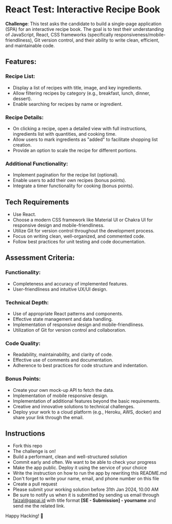 
# React Test: Interactive Recipe Book

**Challenge**: This test asks the candidate to build a single-page application (SPA) for an interactive recipe book. The goal is to test their understanding of JavaScript, React, CSS frameworks (specifically responsiveness/mobile-friendliness), Git version control, and their ability to write clean, efficient, and maintainable code.

## Features:

### Recipe List:
  - Display a list of recipes with title, image, and key ingredients.
  - Allow filtering recipes by category (e.g., breakfast, lunch, dinner, dessert).
  - Enable searching for recipes by name or ingredient.
### Recipe Details:
  - On clicking a recipe, open a detailed view with full instructions, ingredients list with quantities, and cooking time.
  - Allow users to mark ingredients as "added" to facilitate shopping list creation.
  - Provide an option to scale the recipe for different portions.
### Additional Functionality:
  - Implement pagination for the recipe list (optional).
  - Enable users to add their own recipes (bonus points).
  - Integrate a timer functionality for cooking (bonus points).

## Tech Requirements

- Use React.
- Choose a modern CSS framework like Material UI or Chakra UI for responsive design and mobile-friendliness.
- Utilize Git for version control throughout the development process.
- Focus on writing clean, well-organized, and commented code.
- Follow best practices for unit testing and code documentation.

## Assessment Criteria:

### Functionality:
- Completeness and accuracy of implemented features.
- User-friendliness and intuitive UX/UI design.
### Technical Depth:
- Use of appropriate React patterns and components.
- Effective state management and data handling.
- Implementation of responsive design and mobile-friendliness.
- Utilization of Git for version control and collaboration.
### Code Quality:
- Readability, maintainability, and clarity of code.
- Effective use of comments and documentation.
- Adherence to best practices for code structure and indentation.
### Bonus Points:
- Create your own mock-up API to fetch the data.
- Implementation of mobile responsive design.
- Implementation of additional features beyond the basic requirements.
- Creative and innovative solutions to technical challenges.
- Deploy your work to a cloud platform (e.g., Heroku, AWS, docker) and share your link through the email.

## Instructions

- Fork this repo
- The challenge is on!
- Build a performant, clean and well-structured solution
- Commit early and often. We want to be able to check your progress
- Make the app public. Deploy it using the service of your choice
- Write the instruction on how to run the app by rewriting this README.md
- Don't forget to write your name, email, and phone number on this file
- Create a pull request
- Please submit your working solution before 31th Jan 2024, 10.00 AM
- Be sure to notify us when it is submitted by sending us email through faizal@gapai.id with title format **[SE - Submission] - yourname** and send me the related link.

Happy Hacking! 🤘